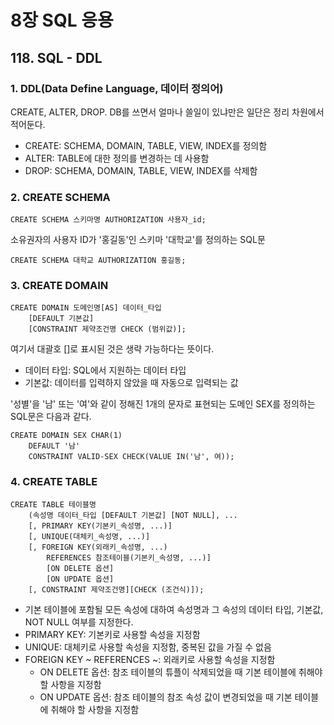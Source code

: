 # 8장 SQL 응용
## 118. SQL - DDL
### 1. DDL(Data Define Language, 데이터 정의어)
CREATE, ALTER, DROP. DB를 쓰면서 얼마나 쓸일이 있냐만은 일단은 정리 차원에서 적어둔다.
* CREATE: SCHEMA, DOMAIN, TABLE, VIEW, INDEX를 정의함   
* ALTER: TABLE에 대한 정의를 변경하는 데 사용함  
* DROP: SCHEMA, DOMAIN, TABLE, VIEW, INDEX를 삭제함
### 2. CREATE SCHEMA
```
CREATE SCHEMA 스키마명 AUTHORIZATION 사용자_id;  
```
소유권자의 사용자 ID가 '홍길동'인 스키마 '대학교'를 정의하는 SQL문  
```
CREATE SCHEMA 대학교 AUTHORIZATION 홍길동;
```
### 3. CREATE DOMAIN
```
CREATE DOMAIN 도메인명[AS] 데이터_타입
    [DEFAULT 기본값]
    [CONSTRAINT 제약조건명 CHECK (범위값)];
```
여기서 대괄호 []로 표시된 것은 생략 가능하다는 뜻이다.
* 데이터 타입: SQL에서 지원하는 데이터 타입
* 기본값: 데이터를 입력하지 않았을 때 자동으로 입력되는 값   

'성별'을 '남' 또는 '여'와 같이 정해진 1개의 문자로 표현되는 도메인 SEX를 정의하는 SQL문은 다음과 같다.
```
CREATE DOMAIN SEX CHAR(1)
    DEFAULT '남'
    CONSTRAINT VALID-SEX CHECK(VALUE IN('남', 여));
```
### 4. CREATE TABLE
```
CREATE TABLE 테이블명
    (속성명 데이터_타입 [DEFAULT 기본값] [NOT NULL], ...
    [, PRIMARY KEY(기본키_속성명, ...)]
    [, UNIQUE(대체키_속성명, ...)]
    [, FOREIGN KEY(외래키_속성명, ...)
        REFERENCES 참조테이블(기본키_속성명, ...)]
        [ON DELETE 옵션]
        [ON UPDATE 옵션]
    [, CONSTRAINT 제약조건명][CHECK (조건식)]);
```
* 기본 테이블에 포함될 모든 속성에 대하여 속성명과 그 속성의 데이터 타입, 기본값, NOT NULL 여부를 지정한다.
* PRIMARY KEY: 기본키로 사용할 속성을 지정함
* UNIQUE: 대체키로 사용할 속성을 지정함, 중복된 값을 가질 수 없음
* FOREIGN KEY ~ REFERENCES ~: 외래키로 사용할 속성을 지정함
  - ON DELETE 옵션: 참조 테이블의 튜플이 삭제되었을 때 기본 테이블에 취해야 할 사항을 지정함
  - ON UPDATE 옵션: 참조 테이블의 참조 속성 값이 변경되었을 때 기본 테이블에 취해야 할 사항을 지정함